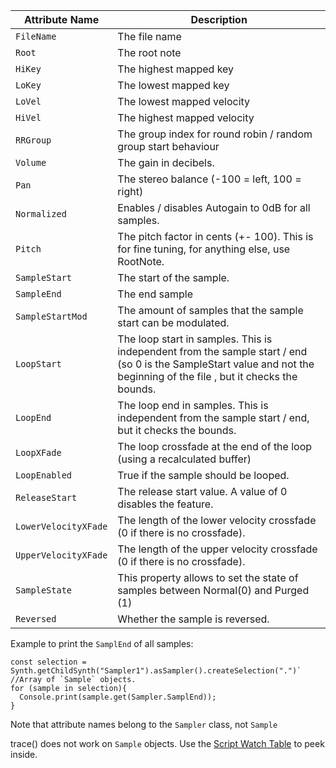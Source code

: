 | Attribute Name			| Description |
| ---------------		| -------------------------------------|
| `FileName`				| The file name |
| `Root`					| The root note |
| `HiKey`				| The highest mapped key |
| `LoKey`				| The lowest mapped key |
| `LoVel`				| The lowest mapped velocity |
| `HiVel`				| The highest mapped velocity |
| `RRGroup`				| The group index for round robin / random group start behaviour |
| `Volume`				| The gain in decibels. |
| `Pan`					| The stereo balance (-100 = left, 100 = right) |
| `Normalized`			| Enables / disables Autogain to 0dB for all samples. |
| `Pitch`				| The pitch factor in cents (+- 100). This is for fine tuning, for anything else, use RootNote. |
| `SampleStart`			| The start of the sample. |
| `SampleEnd`			| The end sample |
| `SampleStartMod`		| The amount of samples that the sample start can be modulated. |
| `LoopStart`			| The loop start in samples. This is independent from the sample start / end (so 0 is the SampleStart value and not the beginning of the file , but it checks the bounds. |
| `LoopEnd`				| The loop end in samples. This is independent from the sample start / end, but it checks the bounds. |
| `LoopXFade`			| The loop crossfade at the end of the loop (using a recalculated buffer) |
| `LoopEnabled` 			| True if the sample should be looped. |
| `ReleaseStart` 		| The release start value. A value of 0 disables the feature. |
| `LowerVelocityXFade`	| The length of the lower velocity crossfade (0 if there is no crossfade). |
| `UpperVelocityXFade`	| The length of the upper velocity crossfade (0 if there is no crossfade). |
| `SampleState`			| This property allows to set the state of samples between Normal(0) and Purged (1) |
| `Reversed`				| Whether the sample is reversed. |

Example to print the `SamplEnd` of all samples:

```
const selection = Synth.getChildSynth("Sampler1").asSampler().createSelection(".")` //Array of `Sample` objects.
for (sample in selection){
  Console.print(sample.get(Sampler.SamplEnd));
}
```
Note that attribute names belong to the `Sampler` class, not `Sample`

trace() does not work on `Sample` objects. Use the [Script Watch Table](/working-with-hise/workspaces/scripting-workspace/code-editor.html#scriptwatchtable) to peek inside.
